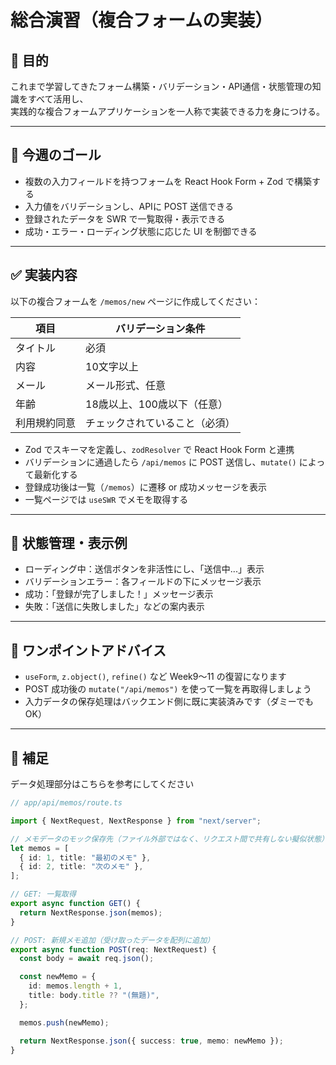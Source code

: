 # 総合演習（複合フォームの実装）

## 🎯 目的

これまで学習してきたフォーム構築・バリデーション・API通信・状態管理の知識をすべて活用し、  
実践的な複合フォームアプリケーションを一人称で実装できる力を身につける。

---

## 🎯 今週のゴール

- 複数の入力フィールドを持つフォームを React Hook Form + Zod で構築する
- 入力値をバリデーションし、APIに POST 送信できる
- 登録されたデータを SWR で一覧取得・表示できる
- 成功・エラー・ローディング状態に応じた UI を制御できる

---

## ✅ 実装内容

以下の複合フォームを `/memos/new` ページに作成してください：

| 項目         | バリデーション条件              |
|--------------|------------------------------|
| タイトル     | 必須                           |
| 内容         | 10文字以上                     |
| メール       | メール形式、任意               |
| 年齢         | 18歳以上、100歳以下（任意）     |
| 利用規約同意 | チェックされていること（必須） |

- Zod でスキーマを定義し、`zodResolver` で React Hook Form と連携
- バリデーションに通過したら `/api/memos` に POST 送信し、`mutate()` によって最新化する
- 登録成功後は一覧（`/memos`）に遷移 or 成功メッセージを表示
- 一覧ページでは `useSWR` でメモを取得する

---

## 🔄 状態管理・表示例

- ローディング中：送信ボタンを非活性にし、「送信中...」表示
- バリデーションエラー：各フィールドの下にメッセージ表示
- 成功：「登録が完了しました！」メッセージ表示
- 失敗：「送信に失敗しました」などの案内表示

---

## 💬 ワンポイントアドバイス

- `useForm`, `z.object()`, `refine()` など Week9〜11 の復習になります
- POST 成功後の `mutate("/api/memos")` を使って一覧を再取得しましょう
- 入力データの保存処理はバックエンド側に既に実装済みです（ダミーでもOK）

----

## 🔸 補足

データ処理部分はこちらを参考にしてください
``` typescript
// app/api/memos/route.ts

import { NextRequest, NextResponse } from "next/server";

// メモデータのモック保存先（ファイル外部ではなく、リクエスト間で共有しない擬似状態）
let memos = [
  { id: 1, title: "最初のメモ" },
  { id: 2, title: "次のメモ" },
];

// GET: 一覧取得
export async function GET() {
  return NextResponse.json(memos);
}

// POST: 新規メモ追加（受け取ったデータを配列に追加）
export async function POST(req: NextRequest) {
  const body = await req.json();

  const newMemo = {
    id: memos.length + 1,
    title: body.title ?? "(無題)",
  };

  memos.push(newMemo);

  return NextResponse.json({ success: true, memo: newMemo });
}
```

<!-- 課題を提出する際、プルリクエストに以下を貼り付けてください

## 📊 評価チェックリスト（Week 12：複合フォームの総合演習）

※ 各観点ごとにチェック数を数え、下記ルールで点数化  
（チェック数 0個=0点 / 1個=1点 / 2個=3点 / 3個以上=5点）

---

### 🎯 成果物（アウトプットの完成度）

- [ ] 複数項目を持つフォームをReact Hook Formで構築している
- [ ] Zodスキーマを使ったバリデーションが正しく設定されている
- [ ] フォーム送信時にAPI通信が行われている（fetch / API Routes など）
- [ ] 登録後にデータが反映される / リダイレクトされるなど、動作の一連の流れが確認できる

---

### 📚 知識理解（仕組みや構成の理解）※やさしい版

- [ ] 複数項目を1つのフォームで扱うときの構成を理解している
- [ ] Zodスキーマで各項目ごとの条件を定義できている
- [ ] fetchなどでデータを送る処理の仕組みがわかっている
- [ ] ローディング・エラー・成功の状態制御を画面で切り替えている

---

### 💬 説明力（なぜその構成にしたか）※やさしい版

- [ ] どんなフォームを作ったか、どういう項目を入れたかを説明できる
- [ ] なぜそのバリデーションを設定したか話せる
- [ ] API通信の流れ（送信→レスポンス）を説明できる
- [ ] 状態（成功・失敗など）の表示切り替えをどう実装したか説明できる

---

### 🔧 自己修正（修正・改善の自走力）

- [ ] バリデーションミスや送信エラーを自力で調査・修正している
- [ ] ユーザー視点での改善（入力しやすさ / エラー見やすさ）を行っている
- [ ] コードの重複を避けて整理・部品化している形跡がある
- [ ] 一通り完成させたあと、自分で見直しや微修正をしている

---

📝 評価観点ごとのチェック数を数え、以下のように点数に換算してください：

| チェック数 | 点数 |
|------------|------|
| 0個        | 0点  |
| 1個        | 1点  |
| 2個        | 3点  |
| 3〜4個     | 5点  |

-->